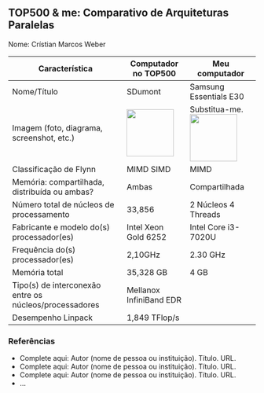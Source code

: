 TOP500 & me: Comparativo de Arquiteturas Paralelas
--------------------------------------------------

Nome: Crístian Marcos Weber

| Característica                                            | Computador no TOP500  | Meu computador  |
| --------------------------------------------------------- | --------------------- | --------------- |
| Nome/Título                                               |           SDumont            |       Samsung Essentials E30        |
| Imagem (foto, diagrama, screenshot, etc.)                 | <img src="https://s2.glbimg.com/FIYzgs1MzfWaGo_kvfVl1YeSDbc=/696x390/top/smart/s.glbimg.com/jo/g1/f/original/2015/11/18/santos-dumont-g1.jpg" width="96"> | Substitua-me. <img src="https://images.samsung.com/is/image/samsung/br-notebook-essentials-e30-np350xaa-kf4br-np350xaa-kf4br-rperspectivewhite-133896268?$PD_GALLERY_L_JPG$" width="96">|
| Classificação de Flynn                                    |         MIMD SIMD              |       MIMD          |
| Memória: compartilhada, distribuída ou ambas?             |         Ambas              |       Compartilhada          |
| Número total de núcleos de processamento                  |         33,856            |      2 Núcleos 4 Threads       |
| Fabricante e modelo do(s) processador(es)                 |         Intel Xeon Gold 6252              |      Intel Core i3-7020U      |
| Frequência do(s) processador(es)                          |         2,10GHz              |      2.30 GHz           |
| Memória total                                             |         35,328 GB        |      4 GB        |
| Tipo(s) de interconexão entre os núcleos/processadores    |         Mellanox InfiniBand EDR      |                 |
| Desempenho Linpack                                        |         	1,849 TFlop/s              |                 |

### Referências
- Complete aqui: Autor (nome de pessoa ou instituição). Título. URL.
- Complete aqui: Autor (nome de pessoa ou instituição). Título. URL.
- Complete aqui: Autor (nome de pessoa ou instituição). Título. URL.
- ...
